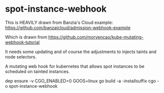 # spot-instance-webhook

This is HEAVILY drawn from Banzia's Cloud example: https://github.com/banzaicloud/admission-webhook-example

Which is drawn from https://github.com/morvencao/kube-mutating-webhook-tutorial

It needs some updating and of course the adjustments to injects taints and node selectors.

A mutating web hook for kubernetes that allows spot instances to be scheduled on tainted instances.

dep ensure -v
CGO_ENABLED=0 GOOS=linux go build -a -installsuffix cgo -o spot-instance-webhook

